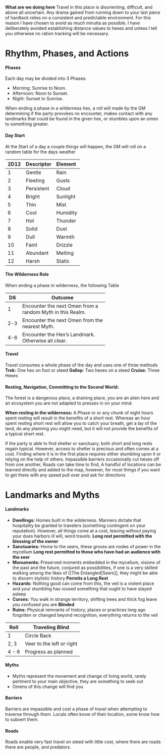 

**What are we doing here**
Travel in this place is disorienting, difficult, and above all uncertain. Any drama gained from running down to your last piece of hardtack relies on a consistent and predictable environment. For this reason I have chosen to avoid as much minutia as possible. I have deliberately avoided establishing distance values to hexes and unless I tell you otherwise no ration tracking will be necessary.
# Rhythm, Phases, and Actions
#### Phases
Each day may be divided into 3 Phases:
- Morning: Sunrise to Noon.
- Afternoon: Noon to Sunset.
- Night: Sunset to Sunrise.

 When ending a phase in a wilderness hex, a roll will made by the GM determining if the party provokes no encounter, makes contact with any landmarks that could be found in the given hex, or stumbles upon an omen to something greater.

#### Day Start
 At the Start of a day a couple things will happen, the GM will roll on a random table for the days weather

| 2D12 | Descriptor | Element  |
| :--- | :--------- | :------- |
| 1    | Gentle     | Rain     |
| 2    | Fleeting   | Gusts    |
| 3    | Persistent | Cloud    |
| 4    | Bright     | Sunlight |
| 5    | Thin       | Mist     |
| 6    | Cool       | Humidity |
| 7    | Hot        | Thunder  |
| 8    | Solid      | Dust     |
| 9    | Dull       | Warmth   |
| 10   | Faint      | Drizzle  |
| 11   | Abundant   | Melting  |
| 12   | Harsh      | Static   |
#### The Wilderness Role 
When ending a phase in wilderness, the following Table

| D6  | Outcome                                                      |
| --- | ------------------------------------------------------------ |
| 1   | Encounter the next Omen from a<br>random Myth in this Realm. |
| 2-3 | Encounter the next Omen from the<br>nearest Myth.            |
| 4-6 | Encounter the Hex’s Landmark.<br>Otherwise all clear.        |

#### Travel
Travel consumes a whole phase of the day and uses one of three methods
**Trek:** One hex on foot or steed
**Gallop**: Two hexes on a steed 
**Cruise:** Three Hexes
#### Resting, Navigation, Committing to the Second World:

The forest is a dangerous place, a draining place, you are an alien here and an ecosystem you are not adapted to presses in on your mind. 

**When resting in the wilderness:** A Phase or or any chunk of eight hours spent resting will result in the benefits of a short rest. Whereas an hour spent resting short rest will allow you to catch your breath, get a lay of the land, do any planning you might need, but it will not provide the benefits of a typical short rest.

If the party is able to find shelter or sanctuary, both short and long rests regain typical. However, access to shelter is precious and often comes at a cost. Finding where it is in the first place requires either stumbling upon it or relying on the help of others. Impassible barriers occasionally cut hexes off from one another, Roads can take time to find, A handful of locations can be learned directly and added to the map, however, for most things if you want to get there with any speed pull over and ask for directions

# Landmarks and Myths
#### Landmarks
- **Dwellings:** Homes built in the wilderness. Manners dictate that hospitality be granted to travelers (something contingent on your reputation). However, all things come at a cost, leaving without paying your dues harbors ill will, word travels. **Long rest permitted with the blessing of the owner**
- **Sanctuaries:**  Home to the seers, these groves are nodes of power in the mycelium **Long rest permitted to those who have had an audience with the seer**
- **Monuments:** Preserved moments embedded in the mycelium, visions of the past and the future, conjured as possibilities, if one is a very skilled walking among the likes of [[The Entangled|Seers]], they might be able to discern stylistic history **Permits a Long Rest**
- **Hazards:** Nothing good can come from this, the veil is a violent place and your stumbling has roused something that ought to have stayed asleep
- **Curses:** You walk in strange territory, shifting trees and thick fog leave you confused you are **Blinded**
- **Ruins:** Physical remnants of history, places or practices long ago forgotten or changed beyond recognition, everything returns to the veil

| Roll  | Traveling Blind           |
| ----- | ------------------------- |
| 1     | Circle Back               |
| 2, 3  | Veer to the left or right |
| 4 - 6 | Progress as planned       |

#### Myths
- Myths represent the movement and change of living world, rarely pertinent to your main objective, they are something to seek out 
- Omens of this change will find you

#### Barriers
Barriers are impassible and cost a phase of travel when attempting to traverse through them. Locals often know of their location, some know how to subvert them.

#### Roads
Roads enable very fast travel on steed with little cost, where there are roads there are people, and predators.
